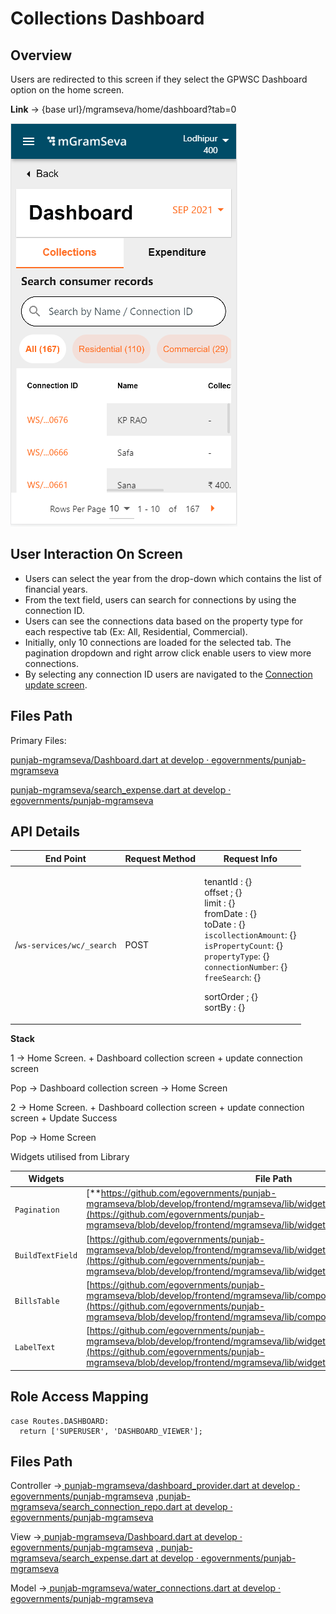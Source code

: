 # Collections Dashboard

## Overview

Users are redirected to this screen if they select the GPWSC Dashboard option on the home screen.

**Link** → {base url}/mgramseva/home/dashboard?tab=0

![](<../../../../../.gitbook/assets/image (91).png>)

## **User Interaction On Screen**

* Users can select the year from the drop-down which contains the list of financial years.
* From the text field, users can search for connections by using the connection ID.
* Users can see the connections data based on the property type for each respective tab (Ex: All, Residential, Commercial).
* Initially, only 10 connections are loaded for the selected tab. The pagination dropdown and right arrow click enable users to view more connections.
* By selecting any connection ID users are navigated to the [Connection update screen](https://digit-discuss.atlassian.net/wiki/spaces/DD/pages/1926791195).

## **Files Path** <a href="#files-path" id="files-path"></a>

Primary Files:

​[<img src="https://github.com/fluidicon.png" alt="" data-size="line">punjab-mgramseva/Dashboard.dart at develop · egovernments/punjab-mgramseva](https://github.com/egovernments/punjab-mgramseva/blob/develop/frontend/mgramseva/lib/screeens/dashboard/Dashboard.dart)

​​[<img src="https://github.com/fluidicon.png" alt="" data-size="line">punjab-mgramseva/search\_expense.dart at develop · egovernments/punjab-mgramseva](https://github.com/egovernments/punjab-mgramseva/blob/develop/frontend/mgramseva/lib/screeens/dashboard/search\_expense.dart)

## **API Details**

| End Point                 | Request Method | Request Info                                                                                                                                                                                                                                                                                          |
| ------------------------- | -------------- | ----------------------------------------------------------------------------------------------------------------------------------------------------------------------------------------------------------------------------------------------------------------------------------------------------- |
| /`ws-services/wc/_search` | POST           | <p>tenantId : {}<br>offset ; {}<br>limit : {}<br>fromDate : {}<br>toDate : {}<br><code>iscollectionAmount</code>: {}<br><code>isPropertyCount</code>: {}<br><code>propertyType</code>: {}<br><code>connectionNumber</code>: {}<br><code>freeSearch</code>: {}</p><p>sortOrder ; {}<br>sortBy : {}</p> |

**Stack**

1 → Home Screen. + Dashboard collection screen + update connection screen

Pop → Dashboard collection screen → Home Screen

2 → Home Screen. + Dashboard collection screen + update connection screen + Update Success

Pop → Home Screen

Widgets utilised from Library

| Widgets          | File Path                                                                                                                                                                                                                                              | Description |
| ---------------- | ------------------------------------------------------------------------------------------------------------------------------------------------------------------------------------------------------------------------------------------------------ | ----------- |
| `Pagination`     | [**https://github.com/egovernments/punjab-mgramseva/blob/develop/frontend/mgramseva/lib/widgets/pagination.dart**](https://github.com/egovernments/punjab-mgramseva/blob/develop/frontend/mgramseva/lib/widgets/pagination.dart)                       | Pagination  |
| `BuildTextField` | [https://github.com/egovernments/punjab-mgramseva/blob/develop/frontend/mgramseva/lib/widgets/TextFieldBuilder.dart](https://github.com/egovernments/punjab-mgramseva/blob/develop/frontend/mgramseva/lib/widgets/TextFieldBuilder.dart)               | Text Field  |
| `BillsTable`     | [https://github.com/egovernments/punjab-mgramseva/blob/develop/frontend/mgramseva/lib/components/Dashboard/BillsTable.dart](https://github.com/egovernments/punjab-mgramseva/blob/develop/frontend/mgramseva/lib/components/Dashboard/BillsTable.dart) | Table       |
| `LabelText`      | [https://github.com/egovernments/punjab-mgramseva/blob/develop/frontend/mgramseva/lib/widgets/LabelText.dart](https://github.com/egovernments/punjab-mgramseva/blob/develop/frontend/mgramseva/lib/widgets/LabelText.dart)                             | Subtitle    |

## **Role Access Mapping**

```
case Routes.DASHBOARD:
  return ['SUPERUSER', 'DASHBOARD_VIEWER'];
```

## **Files Path**

Controller →[ <img src="https://github.com/fluidicon.png" alt="" data-size="line">punjab-mgramseva/dashboard\_provider.dart at develop · egovernments/punjab-mgramseva](https://github.com/egovernments/punjab-mgramseva/blob/develop/frontend/mgramseva/lib/providers/dashboard\_provider.dart) ,[<img src="https://github.com/fluidicon.png" alt="" data-size="line">punjab-mgramseva/search\_connection\_repo.dart at develop · egovernments/punjab-mgramseva](https://github.com/egovernments/punjab-mgramseva/blob/develop/frontend/mgramseva/lib/repository/search\_connection\_repo.dart)

View →[ <img src="https://github.com/fluidicon.png" alt="" data-size="line">punjab-mgramseva/Dashboard.dart at develop · egovernments/punjab-mgramseva](https://github.com/egovernments/punjab-mgramseva/blob/develop/frontend/mgramseva/lib/screeens/dashboard/Dashboard.dart) ,[ <img src="https://github.com/fluidicon.png" alt="" data-size="line">punjab-mgramseva/search\_expense.dart at develop · egovernments/punjab-mgramseva](https://github.com/egovernments/punjab-mgramseva/blob/develop/frontend/mgramseva/lib/screeens/dashboard/search\_expense.dart)

Model →[ <img src="https://github.com/fluidicon.png" alt="" data-size="line">punjab-mgramseva/water\_connections.dart at develop · egovernments/punjab-mgramseva](https://github.com/egovernments/punjab-mgramseva/blob/develop/frontend/mgramseva/lib/model/connection/water\_connections.dart)

